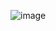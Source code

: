 ![image](https://github.com/LxjGabriel/DS_calculatrice_simple/assets/128641667/f007ff90-0661-4a35-bfe7-0fc0a90cb3b5)
